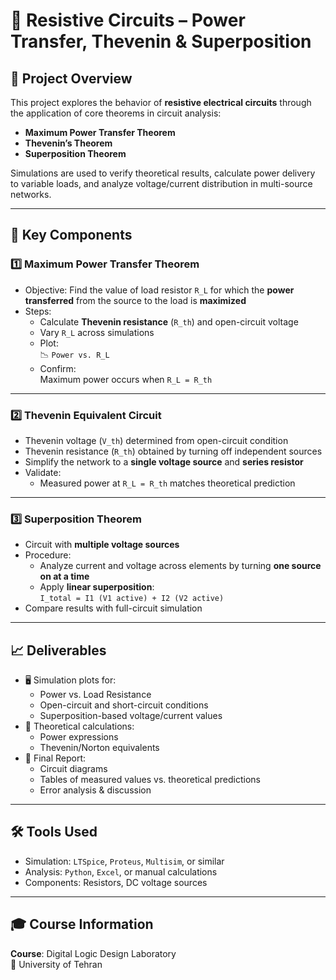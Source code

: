 # 🔌 Resistive Circuits – Power Transfer, Thevenin & Superposition

## 📌 Project Overview
This project explores the behavior of **resistive electrical circuits** through the application of core theorems in circuit analysis:  
- **Maximum Power Transfer Theorem**  
- **Thevenin’s Theorem**  
- **Superposition Theorem**  

Simulations are used to verify theoretical results, calculate power delivery to variable loads, and analyze voltage/current distribution in multi-source networks.

---

## 🔧 Key Components

### 1️⃣ Maximum Power Transfer Theorem

- Objective: Find the value of load resistor `R_L` for which the **power transferred** from the source to the load is **maximized**
- Steps:
  - Calculate **Thevenin resistance** (`R_th`) and open-circuit voltage
  - Vary `R_L` across simulations
  - Plot:  
    📉 `Power vs. R_L`  
  - Confirm:  
    Maximum power occurs when `R_L = R_th`

---

### 2️⃣ Thevenin Equivalent Circuit

- Thevenin voltage (`V_th`) determined from open-circuit condition
- Thevenin resistance (`R_th`) obtained by turning off independent sources
- Simplify the network to a **single voltage source** and **series resistor**
- Validate:  
  - Measured power at `R_L = R_th` matches theoretical prediction

---

### 3️⃣ Superposition Theorem

- Circuit with **multiple voltage sources**
- Procedure:
  - Analyze current and voltage across elements by turning **one source on at a time**
  - Apply **linear superposition**:  
    `I_total = I1 (V1 active) + I2 (V2 active)`
- Compare results with full-circuit simulation

---

## 📈 Deliverables

- 🖥️ Simulation plots for:
  - Power vs. Load Resistance
  - Open-circuit and short-circuit conditions
  - Superposition-based voltage/current values
- 🧮 Theoretical calculations:
  - Power expressions
  - Thevenin/Norton equivalents
- 📄 Final Report:
  - Circuit diagrams
  - Tables of measured values vs. theoretical predictions
  - Error analysis & discussion

---

## 🛠️ Tools Used

- Simulation: `LTSpice`, `Proteus`, `Multisim`, or similar  
- Analysis: `Python`, `Excel`, or manual calculations  
- Components: Resistors, DC voltage sources

---

## 🎓 Course Information

**Course**: Digital Logic Design Laboratory  
📍 University of Tehran  
